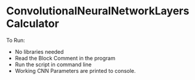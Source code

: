 # ConvolutionalNeuralNetworkLayersCalculator

To Run:
 - No libraries needed
 - Read the Block Comment in the program
 - Run the script in command line
 - Working CNN Parameters are printed to console.
